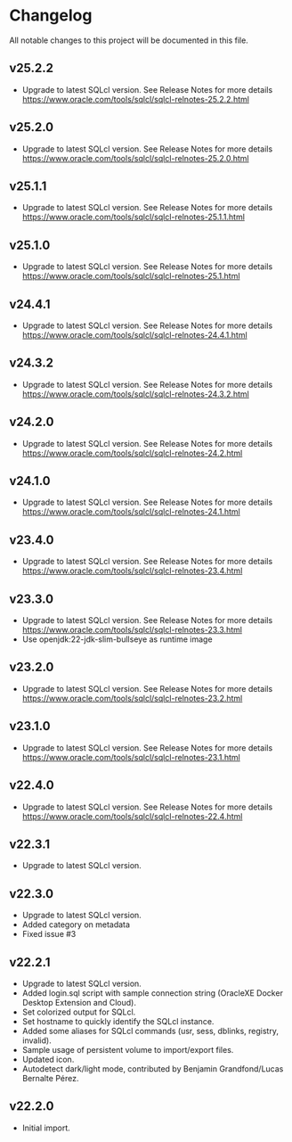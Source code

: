 # Changelog

All notable changes to this project will be documented in this file.

## v25.2.2

- Upgrade to latest SQLcl version. See Release Notes for more details <https://www.oracle.com/tools/sqlcl/sqlcl-relnotes-25.2.2.html>

## v25.2.0

- Upgrade to latest SQLcl version. See Release Notes for more details <https://www.oracle.com/tools/sqlcl/sqlcl-relnotes-25.2.0.html>

## v25.1.1

- Upgrade to latest SQLcl version. See Release Notes for more details <https://www.oracle.com/tools/sqlcl/sqlcl-relnotes-25.1.1.html>

## v25.1.0

- Upgrade to latest SQLcl version. See Release Notes for more details <https://www.oracle.com/tools/sqlcl/sqlcl-relnotes-25.1.html>

## v24.4.1

- Upgrade to latest SQLcl version. See Release Notes for more details <https://www.oracle.com/tools/sqlcl/sqlcl-relnotes-24.4.1.html>

## v24.3.2

- Upgrade to latest SQLcl version. See Release Notes for more details <https://www.oracle.com/tools/sqlcl/sqlcl-relnotes-24.3.2.html>

## v24.2.0

- Upgrade to latest SQLcl version. See Release Notes for more details <https://www.oracle.com/tools/sqlcl/sqlcl-relnotes-24.2.html>

## v24.1.0

- Upgrade to latest SQLcl version. See Release Notes for more details <https://www.oracle.com/tools/sqlcl/sqlcl-relnotes-24.1.html>

## v23.4.0

- Upgrade to latest SQLcl version. See Release Notes for more details <https://www.oracle.com/tools/sqlcl/sqlcl-relnotes-23.4.html>

## v23.3.0

- Upgrade to latest SQLcl version. See Release Notes for more details <https://www.oracle.com/tools/sqlcl/sqlcl-relnotes-23.3.html>
- Use openjdk:22-jdk-slim-bullseye as runtime image

## v23.2.0

- Upgrade to latest SQLcl version. See Release Notes for more details <https://www.oracle.com/tools/sqlcl/sqlcl-relnotes-23.2.html>

## v23.1.0

- Upgrade to latest SQLcl version. See Release Notes for more details <https://www.oracle.com/tools/sqlcl/sqlcl-relnotes-23.1.html>

## v22.4.0

- Upgrade to latest SQLcl version. See Release Notes for more details <https://www.oracle.com/tools/sqlcl/sqlcl-relnotes-22.4.html>

## v22.3.1

- Upgrade to latest SQLcl version.

## v22.3.0

- Upgrade to latest SQLcl version.
- Added category on metadata
- Fixed issue #3

## v22.2.1

- Upgrade to latest SQLcl version.
- Added login.sql script with sample connection string (OracleXE Docker Desktop Extension and Cloud).
- Set colorized output for SQLcl.
- Set hostname to quickly identify the SQLcl instance.
- Added some aliases for SQLcl commands (usr, sess, dblinks, registry, invalid).
- Sample usage of persistent volume to import/export files.
- Updated icon.
- Autodetect dark/light mode, contributed by Benjamin Grandfond/Lucas Bernalte Pérez.

## v22.2.0

- Initial import.
